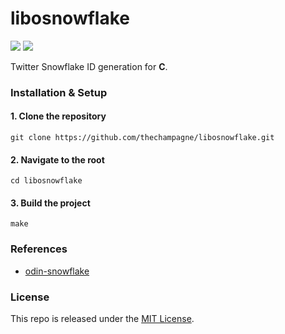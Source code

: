 # libosnowflake

[![](https://img.shields.io/github/v/tag/thechampagne/libosnowflake?label=version)](https://github.com/thechampagne/libosnowflake/releases/latest) [![](https://img.shields.io/github/license/thechampagne/libosnowflake)](https://github.com/thechampagne/libosnowflake/blob/main/LICENSE)

Twitter Snowflake ID generation for **C**.

### Installation & Setup

#### 1. Clone the repository
```
git clone https://github.com/thechampagne/libosnowflake.git
```
#### 2. Navigate to the root
```
cd libosnowflake
```
#### 3. Build the project
```
make
```

### References
 - [odin-snowflake](https://github.com/laytan/odin-snowflake)

### License

This repo is released under the [MIT License](https://github.com/thechampagne/libosnowflake/blob/main/LICENSE).
